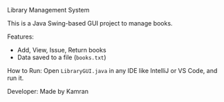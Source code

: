 Library Management System

This is a Java Swing-based GUI project to manage books.

Features:
- Add, View, Issue, Return books
- Data saved to a file (`books.txt`)

How to Run:
Open `LibraryGUI.java` in any IDE like IntelliJ or VS Code, and run it.

Developer:
Made by Kamran
